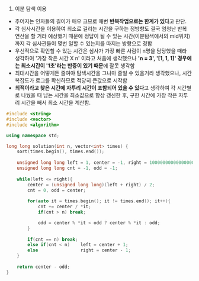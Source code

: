 1. 이분 탐색 이용
  - 주어지는 인자들의 길이가 매우 크므로 매번 **반복작업으로는 한계가 있다**고 판단.
  - 각 심사시간을 이용하여 최소로 걸리는 시간을 구하는 정방향도 결국 엄청난 반복 연산을 할 거라 예상했기 때문에
    정답이 될 수 있는 시간(이분탐색에서의 mid위치)까지 각 심사관들이 몇번 일할 수 있는지를 따지는 방향으로 정함
  - 우선적으로 확인할 수 있는 시간은 심사가 가장 빠른 사람이 n명을 담당했을 때라 생각하여 '가장 작은 시간 X n' 이라고 
    처음에 생각했으나 **'n = 3', '[1, 1, 1]' 경우에는 최소시간이 '1초'라는 반증이 있기 때문**에 잘못 생각함
  - 최대시간을 어떻게든 줄여야 탐색시간을 그나마 줄일 수 있을거라 생각했으나, 시간복잡도가 로그를 확신하므로 적당히 큰값으로 시작함
  - **최적이라고 찾은 시간에 자투리 시간이 포함되어 있을 수 있다**고 생각하여 각 시간별로 나눴을 때 남는 시간을 최소값으로 항상 갱신한 후,
    구한 시간에 가장 작은 자투리 시간을 빼서 최소 시간을 계산함.

```c++
#include <string>
#include <vector>
#include <algorithm>

using namespace std;

long long solution(int n, vector<int> times) {
    sort(times.begin(), times.end());
   
    unsigned long long left = 1, center = -1, right = 10000000000000000;
    unsigned long long cnt = -1, odd = -1;
    
    while(left <= right){
        center = (unsigned long long)(left + right) / 2;     
        cnt = 0, odd = center;
        
        for(auto it = times.begin(); it != times.end(); it++){
            cnt += center / *it;
            if(cnt > n) break;

            odd = center % *it < odd ? center % *it : odd;
        }      
        
        if(cnt == n) break;
        else if(cnt < n)    left = center + 1;
        else                right = center - 1;
    }
    
    return center - odd;
}
```
